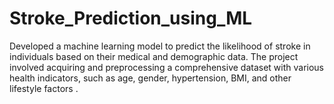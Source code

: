 # Stroke_Prediction_using_ML
Developed a machine learning model to predict the likelihood of stroke in individuals based on their medical and demographic data. The project involved acquiring and preprocessing a comprehensive dataset with various health indicators, such as age, gender, hypertension, BMI, and other lifestyle factors .
